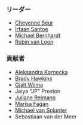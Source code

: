 ### リーダー
* [Cheyenne Seur](mailto:cheyenne.seur@gmail.com)
* [Irfaan Santoe](mailto:irfaan.santoe@owasp.org)
* [Michael Bernhardt](https://de.linkedin.com/in/michael-bernhardt-cyber)
* [Robin van Loon](mailto:robin.vanloon@owasp.org)

### 貢献者
* [Aleksandra Kornecka](https://www.linkedin.com/in/aleksandrakornecka/)
* [Brady Hawkins](https://www.linkedin.com/in/brady-hawkins/)
* [Gjalt Wijma](https://www.linkedin.com/in/gtwijma/)
* Jaiya "JP" Preston
* [Juliane Reimann](https://www.linkedin.com/in/juliane-reimann)
* [Marisa Fagan](https://www.linkedin.com/in/marisafagan/)
* [Michael van Splunter](https://www.linkedin.com/in/michaelvansplunter)
* Sebastiaan van der Meer
